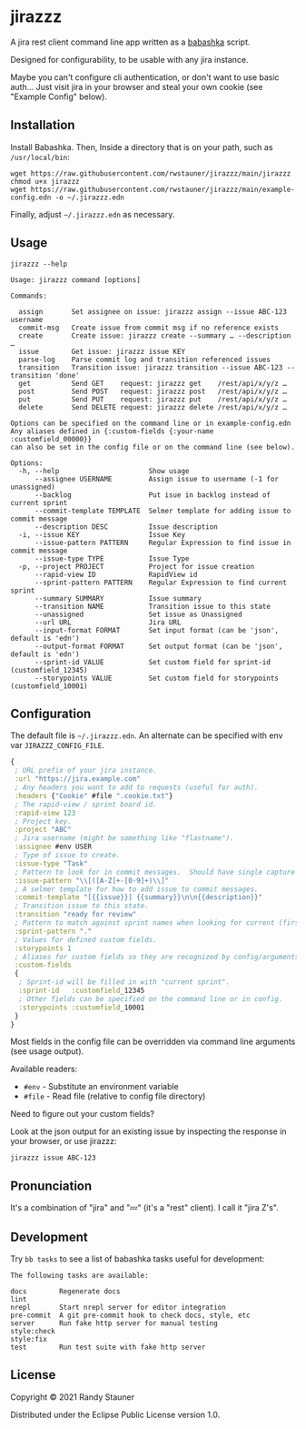 # jirazzz

A jira rest client command line app written as a [babashka][babashka] script.

Designed for configurability, to be usable with any jira instance.

Maybe you can't configure cli authentication, or don't want to use basic auth...
Just visit jira in your browser and steal
your own cookie (see "Example Config" below).

## Installation

Install Babashka. Then, Inside a directory that is on your path, such as `/usr/local/bin`:

```
wget https://raw.githubusercontent.com/rwstauner/jirazzz/main/jirazzz
chmod u+x jirazzz
wget https://raw.githubusercontent.com/rwstauner/jirazzz/main/example-config.edn -o ~/.jirazzz.edn
```

Finally, adjust `~/.jirazzz.edn` as necessary.

## Usage

    jirazzz --help

<!-- { jirazzz help -->

    Usage: jirazzz command [options]

    Commands:

      assign       Set assignee on issue: jirazzz assign --issue ABC-123 username
      commit-msg   Create issue from commit msg if no reference exists
      create       Create issue: jirazzz create --summary … --description …
      issue        Get issue: jirazzz issue KEY
      parse-log    Parse commit log and transition referenced issues
      transition   Transition issue: jirazzz transition --issue ABC-123 --transition 'done'
      get          Send GET    request: jirazzz get    /rest/api/x/y/z …
      post         Send POST   request: jirazzz post   /rest/api/x/y/z …
      put          Send PUT    request: jirazzz put    /rest/api/x/y/z …
      delete       Send DELETE request: jirazzz delete /rest/api/x/y/z …

    Options can be specified on the command line or in example-config.edn
    Any aliases defined in {:custom-fields {:your-name :customfield_00000}}
    can also be set in the config file or on the command line (see below).

    Options:
      -h, --help                      Show usage
          --assignee USERNAME         Assign issue to username (-1 for unassigned)
          --backlog                   Put isue in backlog instead of current sprint
          --commit-template TEMPLATE  Selmer template for adding issue to commit message
          --description DESC          Issue description
      -i, --issue KEY                 Issue Key
          --issue-pattern PATTERN     Regular Expression to find issue in commit message
          --issue-type TYPE           Issue Type
      -p, --project PROJECT           Project for issue creation
          --rapid-view ID             RapidView id
          --sprint-pattern PATTERN    Regular Expression to find current sprint
          --summary SUMMARY           Issue summary
          --transition NAME           Transition issue to this state
          --unassigned                Set issue as Unassigned
          --url URL                   Jira URL
          --input-format FORMAT       Set input format (can be 'json', default is 'edn')
          --output-format FORMAT      Set output format (can be 'json', default is 'edn')
          --sprint-id VALUE           Set custom field for sprint-id (customfield_12345)
          --storypoints VALUE         Set custom field for storypoints (customfield_10001)


<!-- jirazzz help } -->


## Configuration

The default file is `~/.jirazzz.edn`.
An alternate can be specified with env var `JIRAZZZ_CONFIG_FILE`.

<!-- { jirazzz example-config -->

```clojure
{
 ; URL prefix of your jira instance.
 :url "https://jira.example.com"
 ; Any headers you want to add to requests (useful for auth).
 :headers {"Cookie" #file ".cookie.txt"}
 ; The rapid-view / sprint board id.
 :rapid-view 123
 ; Project key.
 :project "ABC"
 ; Jira username (might be something like "flastname").
 :assignee #env USER
 ; Type of issue to create.
 :issue-type "Task"
 ; Pattern to look for in commit messages.  Should have single capture group.
 :issue-pattern "\\[([A-Z]+-[0-9]+)\\]"
 ; A selmer template for how to add issue to commit messages.
 :commit-template "[{{issue}}] {{summary}}\n\n{{description}}"
 ; Transition issue to this state.
 :transition "ready for review"
 ; Pattern to match against sprint names when looking for current (first ACTIVE) sprint.
 :sprint-pattern "."
 ; Values for defined custom fields.
 :storypoints 1
 ; Aliases for custom fields so they are recognized by config/arguments.
 :custom-fields
 {
  ; Sprint-id will be filled in with "current sprint".
  :sprint-id   :customfield_12345
  ; Other fields can be specified on the command line or in config.
  :storypoints :customfield_10001
 }
}
```

<!-- jirazzz example-config } -->

Most fields in the config file can be overridden via command line arguments
(see usage output).

Available readers:
- `#env` - Substitute an environment variable
- `#file` - Read file (relative to config file directory)

Need to figure out your custom fields?

Look at the json output for an existing issue
by inspecting the response in your browser, or use jirazzz:

    jirazzz issue ABC-123


## Pronunciation

It's a combination of "jira" and "💤" (it's a "rest" client).
I call it "jira Z's".

## Development

Try `bb tasks` to see a list of babashka tasks useful for development:

<!-- { jirazzz bb tasks -->

    The following tasks are available:

    docs        Regenerate docs
    lint
    nrepl       Start nrepl server for editor integration
    pre-commit  A git pre-commit hook to check docs, style, etc
    server      Run fake http server for manual testing
    style:check
    style:fix
    test        Run test suite with fake http server


<!-- jirazzz bb tasks } -->



## License

Copyright © 2021 Randy Stauner

Distributed under the Eclipse Public License version 1.0.


[babashka]: https://babashka.org

